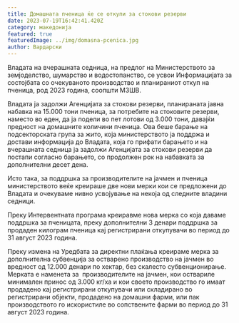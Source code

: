 ```yaml
---
title: Домашната пченица ќе се откупи за стокови резерви
date: 2023-07-19T16:42:41.420Z
category: македонија
featured: true
featuredImage: ../img/domasna-pcenica.jpg
author: Вардарски
---
```

<!--StartFragment-->

Владата на вчерашната седница, на предлог на Министерството за земјоделство, шумарство и водостопанство, се усвои Информацијата за состојбата со очекуваното производство и планираниот откуп на пченица, род 2023 година, соопшти МЗШВ.

Владата ја задолжи Агенцијата за стокови резерви, планираната јавна набавка на 15.000 тони пченица, за потребите на стоковите резерви, наместо во еден, да ја подели во пет лотови од 3.000 тони, давајќи предност на домашните количини пченица. Ова беше барање на подсекторската група за жито, која министерството ја поддржа и достави информација до Владата, која го прифати барањето и на вчерашната седница ја задолжи Агенцијата за стокови резерви да постапи согласно барањето, со продолжен рок на набавката за дополнителни десет дена.

Исто така, за поддршка за производителите на јачмен и пченица министерството веќе креираше две нови мерки кои се предложени до Владата и очекуваме нивно усвојување на некоја од следните владини седници.

Преку Интервентната програма креиравме нова мерка со која даваме поддршка за пченицата, преку дополнителни 3 денари поддршка за продаден килограм пченица кај регистрирани откупувачи во период до 31 август 2023 година.

Преку измена на Уредбата за директни плаќања креираме мерка за дополнителна субвенција за остварено производство на јачмен во вредност од 12.000 денари по хектар, без скалесто субвенционирање. Мерката е наменета за  производителите на јачмен, кои оствариле минимален принос од 3.000 кг/ха и кои своето производство го имаат продадено кај регистрирани откупувачи или складирано во регистрирани објекти, продадено на домашни фарми, или пак производството го искористиле во сопствените фарми во период до 31 август 2023 година.

<!--EndFragment-->